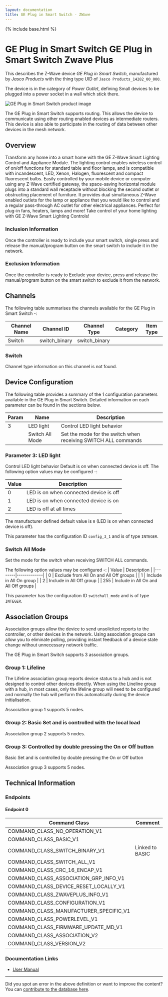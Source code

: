 ```yaml
---
layout: documentation
title: GE Plug in Smart Switch - ZWave
---
```


{% include base.html %}

# GE Plug in Smart Switch GE Plug in Smart Switch Zwave Plus
This describes the Z-Wave device *GE Plug in Smart Switch*, manufactured by *Jasco Products* with the thing type UID of ```Jasco Products_14282_00_000```.

The device is in the category of *Power Outlet*, defining Small devices to be plugged into a power socket in a wall which stick there.

![GE Plug in Smart Switch product image](https://opensmarthouse.org/assets/zwave/attachments/517/ge-zwaveplus-plug-in-smart-switch.jpg)


The GE Plug in Smart Switch supports routing. This allows the device to communicate using other routing enabled devices as intermediate routers.  This device is also able to participate in the routing of data between other devices in the mesh network.

## Overview

Transform any home into a smart home with the GE Z-Wave Smart Lighting Control and Appliance Module. The lighting control enables wireless control of on/off functions for standard table and floor lamps, and is compatible with incandescent, LED, Xenon, Halogen, fluorescent and compact fluorescent bulbs. Easily controlled by your mobile device or computer using any Z-Wave certified gateway, the space-saving horizontal module plugs into a standard wall receptacle without blocking the second outlet or obstructing placement of furniture. It provides dual simultaneous Z-Wave enabled outlets for the lamp or appliance that you would like to control and a regular pass-through AC outlet for other electrical appliances. Perfect for plug-in fans, heaters, lamps and more! Take control of your home lighting with GE Z-Wave Smart Lighting Controls!

### Inclusion Information

Once the controller is ready to include your smart switch, single press and release the manual/program button on the smart switch to include it in the network.

### Exclusion Information

Once the controller is ready to Exclude your device, press and release the manual/program button on the smart switch to exclude it from the network.

## Channels

The following table summarises the channels available for the GE Plug in Smart Switch -:

| Channel Name | Channel ID | Channel Type | Category | Item Type |
|--------------|------------|--------------|----------|-----------|
| Switch | switch_binary | switch_binary |  |  | 

### Switch
Channel type information on this channel is not found.



## Device Configuration

The following table provides a summary of the 1 configuration parameters available in the GE Plug in Smart Switch.
Detailed information on each parameter can be found in the sections below.

| Param | Name  | Description |
|-------|-------|-------------|
| 3 | LED light | Control LED light behavior |
|  | Switch All Mode | Set the mode for the switch when receiving SWITCH ALL commands |

### Parameter 3: LED light

Control LED light behavior
Default is on when connected device is off.
The following option values may be configured -:

| Value  | Description |
|--------|-------------|
| 0 | LED is on when connected device is off |
| 1 | LED is on when connected device is on |
| 2 | LED is off at all times |

The manufacturer defined default value is ```0``` (LED is on when connected device is off).

This parameter has the configuration ID ```config_3_1``` and is of type ```INTEGER```.

### Switch All Mode

Set the mode for the switch when receiving SWITCH ALL commands.

The following option values may be configured -:
| Value  | Description |
|--------|-------------|
| 0 | Exclude from All On and All Off groups |
| 1 | Include in All On group |
| 2 | Include in All Off group |
| 255 | Include in All On and All Off groups |

This parameter has the configuration ID ```switchall_mode``` and is of type ```INTEGER```.


## Association Groups

Association groups allow the device to send unsolicited reports to the controller, or other devices in the network. Using association groups can allow you to eliminate polling, providing instant feedback of a device state change without unnecessary network traffic.

The GE Plug in Smart Switch supports 3 association groups.

### Group 1: Lifeline

The Lifeline association group reports device status to a hub and is not designed to control other devices directly. When using the Lineline group with a hub, in most cases, only the lifeline group will need to be configured and normally the hub will perform this automatically during the device initialisation.

Association group 1 supports 5 nodes.

### Group 2: Basic Set and is controlled with the local load


Association group 2 supports 5 nodes.

### Group 3: Controlled by double pressing the On or Off button

Basic Set and is controlled by double pressing the On or Off button

Association group 3 supports 5 nodes.

## Technical Information

### Endpoints

#### Endpoint 0

| Command Class | Comment |
|---------------|---------|
| COMMAND_CLASS_NO_OPERATION_V1| |
| COMMAND_CLASS_BASIC_V1| |
| COMMAND_CLASS_SWITCH_BINARY_V1| Linked to BASIC|
| COMMAND_CLASS_SWITCH_ALL_V1| |
| COMMAND_CLASS_CRC_16_ENCAP_V1| |
| COMMAND_CLASS_ASSOCIATION_GRP_INFO_V1| |
| COMMAND_CLASS_DEVICE_RESET_LOCALLY_V1| |
| COMMAND_CLASS_ZWAVEPLUS_INFO_V1| |
| COMMAND_CLASS_CONFIGURATION_V1| |
| COMMAND_CLASS_MANUFACTURER_SPECIFIC_V1| |
| COMMAND_CLASS_POWERLEVEL_V1| |
| COMMAND_CLASS_FIRMWARE_UPDATE_MD_V1| |
| COMMAND_CLASS_ASSOCIATION_V2| |
| COMMAND_CLASS_VERSION_V2| |

### Documentation Links

* [User Manual](https://www.opensmarthouse.org/zwavedatabase/517/ge-zwaveplus-plug-in-smart-switch-manual.pdf)

---

Did you spot an error in the above definition or want to improve the content?
You can [contribute to the database here](https://www.opensmarthouse.org/zwavedatabase/517).
